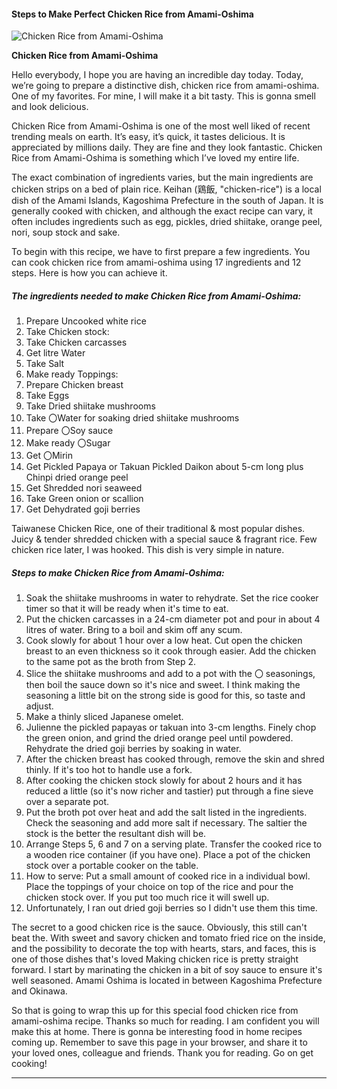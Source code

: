             

#### Steps to Make Perfect Chicken Rice from Amami-Oshima

![Chicken Rice from Amami-Oshima](https://img-global.cpcdn.com/recipes/5140310194651136/751x532cq70/chicken-rice-from-amami-oshima-recipe-main-photo.jpg)

**Chicken Rice from Amami-Oshima**

Hello everybody, I hope you are having an incredible day today. Today, we’re going to prepare a distinctive dish, chicken rice from amami-oshima. One of my favorites. For mine, I will make it a bit tasty. This is gonna smell and look delicious.

Chicken Rice from Amami-Oshima is one of the most well liked of recent trending meals on earth. It’s easy, it’s quick, it tastes delicious. It is appreciated by millions daily. They are fine and they look fantastic. Chicken Rice from Amami-Oshima is something which I’ve loved my entire life.

The exact combination of ingredients varies, but the main ingredients are chicken strips on a bed of plain rice. Keihan (鶏飯, "chicken-rice") is a local dish of the Amami Islands, Kagoshima Prefecture in the south of Japan. It is generally cooked with chicken, and although the exact recipe can vary, it often includes ingredients such as egg, pickles, dried shiitake, orange peel, nori, soup stock and sake.

To begin with this recipe, we have to first prepare a few ingredients. You can cook chicken rice from amami-oshima using 17 ingredients and 12 steps. Here is how you can achieve it.

##### The ingredients needed to make Chicken Rice from Amami-Oshima:

1.  Prepare Uncooked white rice
2.  Take Chicken stock:
3.  Take Chicken carcasses
4.  Get litre Water
5.  Take Salt
6.  Make ready Toppings:
7.  Prepare Chicken breast
8.  Take Eggs
9.  Take Dried shiitake mushrooms
10.  Take 〇Water for soaking dried shiitake mushrooms
11.  Prepare 〇Soy sauce
12.  Make ready 〇Sugar
13.  Get 〇Mirin
14.  Get Pickled Papaya or Takuan Pickled Daikon about 5-cm long plus Chinpi dried orange peel
15.  Get Shredded nori seaweed
16.  Take Green onion or scallion
17.  Get Dehydrated goji berries

Taiwanese Chicken Rice, one of their traditional & most popular dishes. Juicy & tender shredded chicken with a special sauce & fragrant rice. Few chicken rice later, I was hooked. This dish is very simple in nature.

##### Steps to make Chicken Rice from Amami-Oshima:

1.  Soak the shiitake mushrooms in water to rehydrate. Set the rice cooker timer so that it will be ready when it's time to eat.
2.  Put the chicken carcasses in a 24-cm diameter pot and pour in about 4 litres of water. Bring to a boil and skim off any scum.
3.  Cook slowly for about 1 hour over a low heat. Cut open the chicken breast to an even thickness so it cook through easier. Add the chicken to the same pot as the broth from Step 2.
4.  Slice the shiitake mushrooms and add to a pot with the 〇 seasonings, then boil the sauce down so it's nice and sweet. I think making the seasoning a little bit on the strong side is good for this, so taste and adjust.
5.  Make a thinly sliced Japanese omelet.
6.  Julienne the pickled papayas or takuan into 3-cm lengths. Finely chop the green onion, and grind the dried orange peel until powdered. Rehydrate the dried goji berries by soaking in water.
7.  After the chicken breast has cooked through, remove the skin and shred thinly. If it's too hot to handle use a fork.
8.  After cooking the chicken stock slowly for about 2 hours and it has reduced a little (so it's now richer and tastier) put through a fine sieve over a separate pot.
9.  Put the broth pot over heat and add the salt listed in the ingredients. Check the seasoning and add more salt if necessary. The saltier the stock is the better the resultant dish will be.
10.  Arrange Steps 5, 6 and 7 on a serving plate. Transfer the cooked rice to a wooden rice container (if you have one). Place a pot of the chicken stock over a portable cooker on the table.
11.  How to serve: Put a small amount of cooked rice in a individual bowl. Place the toppings of your choice on top of the rice and pour the chicken stock over. If you put too much rice it will swell up.
12.  Unfortunately, I ran out dried goji berries so I didn't use them this time.

The secret to a good chicken rice is the sauce. Obviously, this still can't beat the. With sweet and savory chicken and tomato fried rice on the inside, and the possibility to decorate the top with hearts, stars, and faces, this is one of those dishes that's loved Making chicken rice is pretty straight forward. I start by marinating the chicken in a bit of soy sauce to ensure it's well seasoned. Amami Oshima is located in between Kagoshima Prefecture and Okinawa.

So that is going to wrap this up for this special food chicken rice from amami-oshima recipe. Thanks so much for reading. I am confident you will make this at home. There is gonna be interesting food in home recipes coming up. Remember to save this page in your browser, and share it to your loved ones, colleague and friends. Thank you for reading. Go on get cooking!

* * *